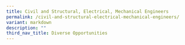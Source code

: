```yaml
---
title: Civil and Structural, Electrical, Mechanical Engineers
permalink: /civil-and-structural-electrical-mechanical-engineers/
variant: markdown
description: ""
third_nav_title: Diverse Opportunities
---
```

